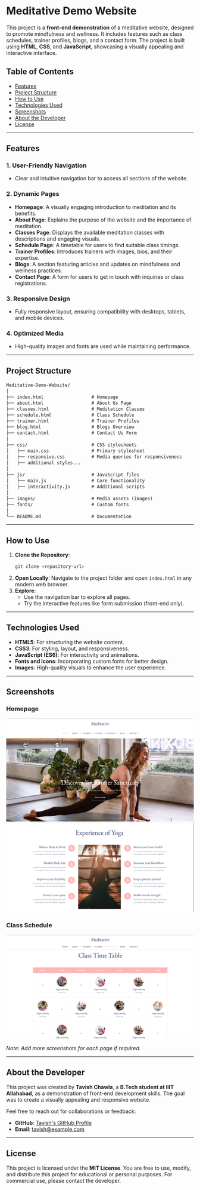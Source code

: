 
# Meditative Demo Website

This project is a **front-end demonstration** of a meditative website, designed to promote mindfulness and wellness. It includes features such as class schedules, trainer profiles, blogs, and a contact form. The project is built using **HTML**, **CSS**, and **JavaScript**, showcasing a visually appealing and interactive interface.

## Table of Contents

- [Features](#features)
- [Project Structure](#project-structure)
- [How to Use](#how-to-use)
- [Technologies Used](#technologies-used)
- [Screenshots](#screenshots)
- [About the Developer](#about-the-developer)
- [License](#license)

---

## Features

### 1. User-Friendly Navigation
- Clear and intuitive navigation bar to access all sections of the website.

### 2. Dynamic Pages
- **Homepage**: A visually engaging introduction to meditation and its benefits.
- **About Page**: Explains the purpose of the website and the importance of meditation.
- **Classes Page**: Displays the available meditation classes with descriptions and engaging visuals.
- **Schedule Page**: A timetable for users to find suitable class timings.
- **Trainer Profiles**: Introduces trainers with images, bios, and their expertise.
- **Blogs**: A section featuring articles and updates on mindfulness and wellness practices.
- **Contact Page**: A form for users to get in touch with inquiries or class registrations.

### 3. Responsive Design
- Fully responsive layout, ensuring compatibility with desktops, tablets, and mobile devices.

### 4. Optimized Media
- High-quality images and fonts are used while maintaining performance.

---

## Project Structure

```
Meditative-Demo-Website/
│
├── index.html                  # Homepage
├── about.html                  # About Us Page
├── classes.html                # Meditation Classes
├── schedule.html               # Class Schedule
├── trainer.html                # Trainer Profiles
├── blog.html                   # Blogs Overview
├── contact.html                # Contact Us Form
│
├── css/                        # CSS stylesheets
│   ├── main.css                # Primary stylesheet
│   ├── responsive.css          # Media queries for responsiveness
│   ├── additional styles...    
│
├── js/                         # JavaScript files
│   ├── main.js                 # Core functionality
│   ├── interactivity.js        # Additional scripts
│
├── images/                     # Media assets (images)
├── fonts/                      # Custom fonts
│
└── README.md                   # Documentation
```

---

## How to Use

1. **Clone the Repository**:
   ```bash
   git clone <repository-url>
   ```
2. **Open Locally**:
   Navigate to the project folder and open `index.html` in any modern web browser.
3. **Explore**:
   - Use the navigation bar to explore all pages.
   - Try the interactive features like form submission (front-end only).

---

## Technologies Used

- **HTML5**: For structuring the website content.
- **CSS3**: For styling, layout, and responsiveness.
- **JavaScript (ES6)**: For interactivity and animations.
- **Fonts and Icons**: Incorporating custom fonts for better design.
- **Images**: High-quality visuals to enhance the user experience.

---

## Screenshots

### Homepage
![Homepage Screenshot](images/ss1.png)
![Homepage Screenshot](images/ss2.png)

### Class Schedule
![Schedule Screenshot](images/ss4.png)

*Note: Add more screenshots for each page if required.*

---

## About the Developer

This project was created by **Tavish Chawla**, a **B.Tech student at IIIT Allahabad**, as a demonstration of front-end development skills. The goal was to create a visually appealing and responsive website.

Feel free to reach out for collaborations or feedback:
- **GitHub**: [Tavish's GitHub Profile](https://github.com/yourusername)
- **Email**: tavish@example.com

---

## License

This project is licensed under the **MIT License**. You are free to use, modify, and distribute this project for educational or personal purposes. For commercial use, please contact the developer.
